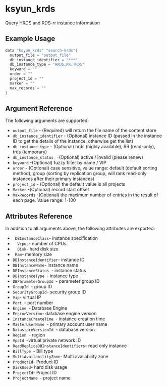 # ksyun_krds
Query HRDS and RDS-rr instance information
## Example Usage

```h
data "ksyun_krds" "search-krds"{
  output_file = "output_file"
  db_instance_identifier = "***"
  db_instance_type = "HRDS,RR,TRDS"
  keyword = ""
  order = ""
  project_id = ""
  marker = ""
  max_records = ""
}
```
## Argument Reference

The following arguments are supported:

* `output_file` - (Required) will return the file name of the content store
* `db_instance_identifier` - (Optional) instance ID (passed in the instance ID to get the details of the instance, otherwise get the list)
* `db_instance_type` - (Optional) hrds (highly available), RR (read-only), trds (temporary)
* `db_instance_status ` -(Optional) active / invalid (please renew)
* `keyword` -(Optional) fuzzy filter by name / VIP
* `order` - (Optional) case sensitive, value range: default (default sorting method), group (sorting by replication group, will rank read-only instances after their primary instances)
* `project_id` - (Optional) the default value is all projects
* `Marker` -(Optional) record start offset
* `MaxRecords` -(Optional) the maximum number of entries in the result of each page. Value range: 1-100

## Attributes Reference
In addition to all arguments above, the following attributes are exported:

* ` DBInstanceClass`- instance specification
* `  Vcpus`-  number of CPUs
* `  Disk`-   hard disk size
* `  Ram `-   memory size
* `DBInstanceIdentifier`-  instance ID
* `DBInstanceName`-    instance name
* `DBInstanceStatus `- instance status
* `DBInstanceType `-  instance type
* `DBParameterGroupId `-  parameter group ID
* `GroupId `-  group ID
* `SecurityGroupId`-  security group ID
* `Vip`-  virtual IP
* `Port `- port number
* `Engine `-  Database Engine
* `EngineVersion`-   database engine version
* `InstanceCreateTime `- instance creation time
* `MasterUserName `-  primary account user name
* `DatastoreVersionId `- database version
* `Region `- region
* `VpcId `-virtual private network ID
* `ReadReplicaDBInstanceIdentifiers`-  read only instance
* `BillType `- Bill type
* `MultiAvailabilityZone`-  Multi availability zone
* `ProductId`- Product ID
* `DiskUsed`-  hard disk usage
* `ProjectId`-  Project ID
* `ProjectName `- project name